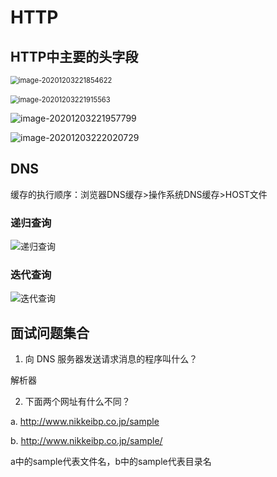 # HTTP

## HTTP中主要的头字段

<img src="C:\Users\bao\AppData\Roaming\Typora\typora-user-images\image-20201203221854622.png" alt="image-20201203221854622" style="zoom:80%;" />

​                                      <img src="C:\Users\bao\AppData\Roaming\Typora\typora-user-images\image-20201203221915563.png" alt="image-20201203221915563" style="zoom:80%;" />

![image-20201203221957799](C:\Users\bao\AppData\Roaming\Typora\typora-user-images\image-20201203221957799.png)

![image-20201203222020729](C:\Users\bao\AppData\Roaming\Typora\typora-user-images\image-20201203222020729.png)

## DNS

缓存的执行顺序：浏览器DNS缓存>操作系统DNS缓存>HOST文件

### 递归查询

![递归查询](F:\学习笔记\network\递归查询.jpg)

### 迭代查询

![迭代查询](F:\学习笔记\network\迭代查询.jpg)

## 面试问题集合

1. 向 DNS 服务器发送请求消息的程序叫什么？

解析器

2. 下面两个网址有什么不同？

  a. http://www.nikkeibp.co.jp/sample

  b. http://www.nikkeibp.co.jp/sample/

a中的sample代表文件名，b中的sample代表目录名

